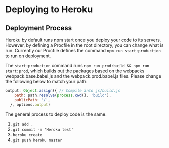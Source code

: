# Deploying to Heroku

## Deployment Process

Heroku by default runs npm start once you deploy your code to its servers. However, by defining a Procfile in the root directory, you can change what is run. Currently our Procfile defines the command `npm run start:production` to run on deployment.

The `start:production` command runs `npm run prod:build && npm run start:prod`, which builds out the packages based on the webpacks webpack.base.babel.js and the webpack.prod.babel.js files. Please change the following below to match your path:

```Javascript
output: Object.assign({ // Compile into js/build.js
    path: path.resolve(process.cwd(), 'build'),
    publicPath: '/',
  }, options.output)
```

The general process to deploy code is the same.

1. `git add .`
2. `git commit -m 'Heroku test'`
3. `heroku create`
4. `git push heroku master`


